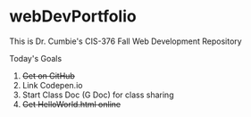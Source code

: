 # webDevPortfolio
This is Dr. Cumbie's CIS-376 Fall Web Development Repository

Today's Goals
1. <s>Get on GitHub</s>
2. Link Codepen.io
3. Start Class Doc (G Doc) for class sharing
4. <s>Get HelloWorld.html online</s>
